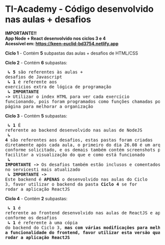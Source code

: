 # TI-Academy - Código desenvolvido nas aulas + desafios

**IMPORTANTE!!**<br />
**App Node + React desenvolvido nos ciclos 3 e 4**<br />
**Acessível em: https://keen-euclid-bd3754.netlify.app**

**Ciclo 1** - Contém **5** subpastas das aulas + desafios de HTML/CSS

**Ciclo 2** - Contém **6** subpastas:<br /><pre>
  **↳ 5** são referentes às aulas + desafios de Javascript<br />
  **↳ 1** é referente aos exercícios extra de lógica de programação<br />
  **↳ IMPORTANTE ->** Utilizar o index HTML para ver cada exercício funcionando, pois foram programados
  como funções chamadas por botões na página para melhorar a organização<br /></pre>
**Ciclo 3** - Contém **5** subpastas:<br /><pre>
  **↳ 1** É referente ao backend desenvolvido nas aulas de NodeJS <br />
  **↳ 4** são referentes aos desafios, estas pastas foram criadas diretamente após cada aula, o primeiro
  do dia 26.08 é um arquivo PDF conforme solicitado, e os demais também contém screenshots para facilitar
  a visualização do que e como está funcionado<br />
  **↳ IMPORTANTE ->** Os desafios também estão inclusos e comentados no servicesti mais atualizado<br />
  **↳ IMPORTANTE ->** Este backend é **APENAS** o desenvolvido nas aulas do Ciclo 3, favor utilizar
  o backend da pasta **Ciclo 4** se for rodar a aplicação ReactJS<br /></pre>
**Ciclo 4** - Contém **2** subpastas:<br /><pre>
  **↳ 1** é referente ao frontend desenvolvido nas aulas de ReactJS e aprimorado conforme os desafios<br />
  **↳ 1** é referente à uma cópia do backend do Ciclo 3, **mas com várias modificações para melhorar a funcionalidade
  do frontend, favor utilizar esta versão quando for rodar a aplicação ReactJS**<br />
